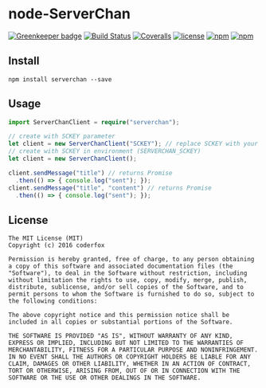 node-ServerChan
=====

[![Greenkeeper badge](https://badges.greenkeeper.io/coderfox/node-ServerChan.svg)](https://greenkeeper.io/)
[![Build Status](https://img.shields.io/travis/coderfox/node-ServerChan.svg?style=flat-square)](https://travis-ci.org/coderfox/node-ServerChan)
[![Coveralls](https://img.shields.io/coveralls/coderfox/node-ServerChan.svg?style=flat-square)](https://coveralls.io/github/coderfox/node-ServerChan)
[![license](https://img.shields.io/github/license/coderfox/node-ServerChan.svg?style=flat-square)](https://github.com/coderfox/node-ServerChan/blob/master/LICENSE)
[![npm](https://img.shields.io/npm/dt/serverchan.svg?style=flat-square)](https://www.npmjs.com/package/serverchan)
[![npm](https://img.shields.io/npm/v/serverchan.svg?style=flat-square)](https://www.npmjs.com/package/serverchan)

Install
-----

```
npm install serverchan --save
```

Usage
-----

```TypeScript
import ServerChanClient = require("serverchan");

// create with SCKEY parameter
let client = new ServerChanClient("SCKEY"); // replace SCKEY with your own
// create with SCKEY in environment (SERVERCHAN_SCKEY)
let client = new ServerChanClient();

client.sendMessage("title") // returns Promise
  .then(() => { console.log("sent"); });
client.sendMessage("title", "content") // returns Promise
  .then(() => { console.log("sent"); });
```

License
-----

```
The MIT License (MIT)
Copyright (c) 2016 coderfox

Permission is hereby granted, free of charge, to any person obtaining a copy of this software and associated documentation files (the "Software"), to deal in the Software without restriction, including without limitation the rights to use, copy, modify, merge, publish, distribute, sublicense, and/or sell copies of the Software, and to permit persons to whom the Software is furnished to do so, subject to the following conditions:

The above copyright notice and this permission notice shall be included in all copies or substantial portions of the Software.

THE SOFTWARE IS PROVIDED "AS IS", WITHOUT WARRANTY OF ANY KIND, EXPRESS OR IMPLIED, INCLUDING BUT NOT LIMITED TO THE WARRANTIES OF MERCHANTABILITY, FITNESS FOR A PARTICULAR PURPOSE AND NONINFRINGEMENT. IN NO EVENT SHALL THE AUTHORS OR COPYRIGHT HOLDERS BE LIABLE FOR ANY CLAIM, DAMAGES OR OTHER LIABILITY, WHETHER IN AN ACTION OF CONTRACT, TORT OR OTHERWISE, ARISING FROM, OUT OF OR IN CONNECTION WITH THE SOFTWARE OR THE USE OR OTHER DEALINGS IN THE SOFTWARE.
```